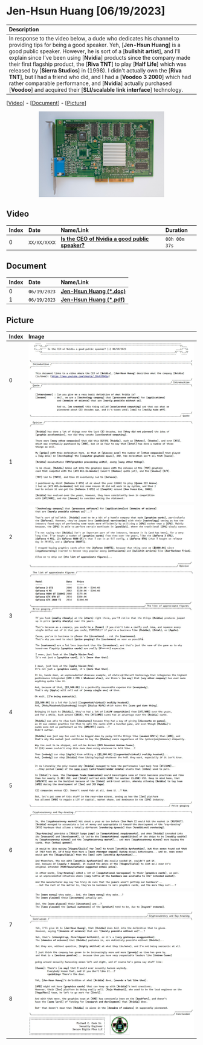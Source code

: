 # Jen-Hsun Huang [06/19/2023]

| Description |
|:------------|
| In response to the video below, a dude who dedicates his channel to providing tips for being a good speaker. Yeh, [**Jen-Hsun Huang**] is a good public speaker. However, he is sort of a [**bullshit artist**], and I'll explain since I've been using [**Nvidia**] products since the company made their first flagship product, the [**Riva TNT**] to play [**Half Life**] which was released by [**Sierra Studios**] in (1998). I didn't actually own the [**Riva TNT**], but I had a friend who did, and I had a [**Voodoo 3 2000**] which had rather comparable performance, and [**Nvidia**] actually purchased [**Voodoo**] and acquired their [**SLI/scalable link interface**] technology. |

[[Video](#video)] - [[Document](#document)] - [[Picture](#picture)]

<p align="center" width="100%">
    <img width="66%" src="https://github.com/mcc85s/FightingEntropy/blob/main/Docs/20230619/thumbnail.jpg">
</p>

## Video

| Index | Date         | Name/Link                                                                                     | Duration      |
|:------|:-------------|:----------------------------------------------------------------------------------------------|:--------------|
| 0     | `XX/XX/XXXX` | **[Is the CEO of Nvidia a good public speaker?](https://www.youtube.com/shorts/_DBvPUT9Kiw)** | `00h 00m 37s` |

## Document

| Index | Date         | Name/Link                                                                                                                        |
|:------|:-------------|:---------------------------------------------------------------------------------------------------------------------------------|
| 0     | `06/19/2023` | **[Jen-Hsun Huang (*.doc)](https://github.com/mcc85s/FightingEntropy/blob/main/Docs/20230619/2023_0619-(Jen-Hsun%20Huang).doc)** |
| 1     | `06/19/2023` | **[Jen-Hsun Huang (*.pdf)](https://github.com/mcc85s/FightingEntropy/blob/main/Docs/20230619/2023_0619-(Jen-Hsun%20Huang).pdf)** |

## Picture

| Index | Image                                                                                    |
|:------|:-----------------------------------------------------------------------------------------|
| 0     | ![01.jpg](https://github.com/mcc85s/FightingEntropy/blob/main/Docs/20230619/Pics/01.jpg) |
| 1     | ![02.jpg](https://github.com/mcc85s/FightingEntropy/blob/main/Docs/20230619/Pics/02.jpg) |
| 2     | ![03.jpg](https://github.com/mcc85s/FightingEntropy/blob/main/Docs/20230619/Pics/03.jpg) |
| 3     | ![04.jpg](https://github.com/mcc85s/FightingEntropy/blob/main/Docs/20230619/Pics/04.jpg) |
| 4     | ![05.jpg](https://github.com/mcc85s/FightingEntropy/blob/main/Docs/20230619/Pics/05.jpg) |
| 5     | ![06.jpg](https://github.com/mcc85s/FightingEntropy/blob/main/Docs/20230619/Pics/06.jpg) |
| 6     | ![07.jpg](https://github.com/mcc85s/FightingEntropy/blob/main/Docs/20230619/Pics/07.jpg) |
| 7     | ![08.jpg](https://github.com/mcc85s/FightingEntropy/blob/main/Docs/20230619/Pics/08.jpg) |
| 8     | ![09.jpg](https://github.com/mcc85s/FightingEntropy/blob/main/Docs/20230619/Pics/09.jpg) |
